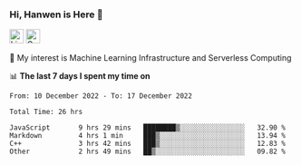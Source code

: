 ### Hi, Hanwen is Here 👋
<p>
	<a href="https://www.linkedin.com/in/liu-hanwen/"><img src="https://img.shields.io/badge/@hanwen-0A66C2?style=flat&logo=LinkedIn&logoColor=white" alt="Linkedin"  height="25px"/></a> 
	<a href="https://scholar.google.com/citations?user=HDF0su0AAAAJ"><img src="https://img.shields.io/badge/scholar-4385FE.svg?&style=plastic&logo=google-scholar&logoColor=white" alt="Google Scholar" height="25px"> </a>
</p>
🌱 My interest is Machine Learning Infrastructure and Serverless Computing

📊 **The last 7 days I spent my time on** 
<!--START_SECTION:waka-->

```text
From: 10 December 2022 - To: 17 December 2022

Total Time: 26 hrs

JavaScript       9 hrs 29 mins   ████████▒░░░░░░░░░░░░░░░░   32.90 %
Markdown         4 hrs 1 min     ███▒░░░░░░░░░░░░░░░░░░░░░   13.94 %
C++              3 hrs 42 mins   ███▒░░░░░░░░░░░░░░░░░░░░░   12.83 %
Other            2 hrs 49 mins   ██▒░░░░░░░░░░░░░░░░░░░░░░   09.82 %
```

<!--END_SECTION:waka-->


<!--
**david990917/david990917** is a ✨ _special_ ✨ repository because its `README.md` (this file) appears on your GitHub profile.

Here are some ideas to get you started:

- 🔭 I’m currently working on ...
- 🌱 I’m currently learning ...
- 👯 I’m looking to collaborate on ...
- 🤔 I’m looking for help with ...
- 💬 Ask me about ...
- 📫 How to reach me: ...
- 😄 Pronouns: ...
- ⚡ Fun fact: ...
-->

